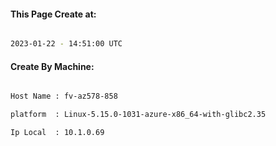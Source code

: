 
   
#### This Page Create at:

```bash

2023-01-22 - 14:51:00 UTC

```

#### Create By Machine:

```bash

Host Name : fv-az578-858

platform  : Linux-5.15.0-1031-azure-x86_64-with-glibc2.35

Ip Local  : 10.1.0.69

```

